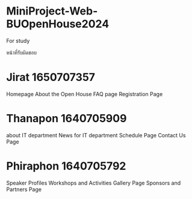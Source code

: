 # MiniProject-Web-BUOpenHouse2024
For study

หน้าที่รับผิดชอบ

# Jirat 1650707357
Homepage
About the Open House
FAQ page
Registration Page

# Thanapon 1640705909
about IT department
News for IT department
Schedule Page
Contact Us Page

# Phiraphon 1640705792
Speaker Profiles
Workshops and Activities
Gallery Page
Sponsors and Partners Page





